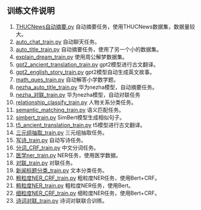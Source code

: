 ## 训练文件说明

1. [THUCNews自动摘要.py](https://github.com/920232796/bert_seq2seq/blob/master/examples/THUCNews%E8%87%AA%E5%8A%A8%E6%91%98%E8%A6%81.py) 自动摘要任务，使用THUCNews数据集，数据量较大。
2. [auto_chat_train.py](https://github.com/920232796/bert_seq2seq/blob/master/examples/auto_chat_train.py) 自动聊天任务。
3. [auto_title_train.py](https://github.com/920232796/bert_seq2seq/blob/master/examples/auto_title_train.py) 自动摘要任务，使用了另一个小的数据集。
4. [explain_dream_train.py](https://github.com/920232796/bert_seq2seq/blob/master/examples/explain_dream_train.py) 使用周公解梦数据集。
5. [gpt2_ancient_translation_train.py](https://github.com/920232796/bert_seq2seq/blob/master/examples/gpt2_ancient_translation_train.py) gpt2模型进行古文翻译。
6. [gpt2_english_story_train.py](https://github.com/920232796/bert_seq2seq/blob/master/examples/gpt2_english_story_train.py) gpt2模型自动生成英文故事。
7. [math_ques_train.py](https://github.com/920232796/bert_seq2seq/blob/master/examples/math_ques_train.py) 自动解答小学数学题。
8. [nezha_auto_title_train.py](https://github.com/920232796/bert_seq2seq/blob/master/examples/nezha_auto_title_train.py) 华为nezha模型，自动摘要任务。
9. [nezha_对联_train.py](https://github.com/920232796/bert_seq2seq/blob/master/examples/nezha_对联_train.py) 华为nezha模型，自动对联任务
10. [relationship_classify_train.py](https://github.com/920232796/bert_seq2seq/blob/master/examples/relationship_classify_train.py) 人物关系分类任务。
11. [semantic_matching_train.py](https://github.com/920232796/bert_seq2seq/blob/master/examples/semantic_matching_train.py) 语义匹配任务。
12. [simbert_train.py](https://github.com/920232796/bert_seq2seq/blob/master/examples/simbert_train.py) SimBert模型生成相似句子。
13. [t5_ancient_translation_train.py](https://github.com/920232796/bert_seq2seq/blob/master/examples/t5_ancient_translation_train.py) t5模型进行古文翻译。
14. [三元组抽取_train.py](https://github.com/920232796/bert_seq2seq/blob/master/examples/三元组抽取_train.py) 三元组抽取任务。
15. [写诗_train.py](https://github.com/920232796/bert_seq2seq/blob/master/examples/写诗_train.py) 自动写诗任务。
16. [分词_CRF_train.py](https://github.com/920232796/bert_seq2seq/blob/master/examples/分词_CRF_train.py) 中文分词任务。
17. [医学ner_train.py](https://github.com/920232796/bert_seq2seq/blob/master/examples/医学ner_train.py) NER任务，使用医学数据。
18. [对联_train.py](https://github.com/920232796/bert_seq2seq/blob/master/examples/对联_train.py) 对联任务。
19. [新闻标题分类_train.py](https://github.com/920232796/bert_seq2seq/blob/master/examples/新闻标题分类_train.py) 文本分类任务。
20. [粗粒度NER_CRF_train.py](https://github.com/920232796/bert_seq2seq/blob/master/examples/粗粒度NER_CRF_train.py) 粗粒度NER任务，使用Bert+CRF。
21. [粗粒度NER_train.py](https://github.com/920232796/bert_seq2seq/blob/master/examples/粗粒度NER_train.py) 粗粒度NER任务，使用Bert。
22. [细粒度NER_CRF_train.py](https://github.com/920232796/bert_seq2seq/blob/master/examples/细粒度NER_CRF_train.py) 细粒度NER任务，使用Bert+CRF。
23. [诗词对联_train.py](https://github.com/920232796/bert_seq2seq/blob/master/examples/诗词对联_train.py) 诗词对联联合训练。
